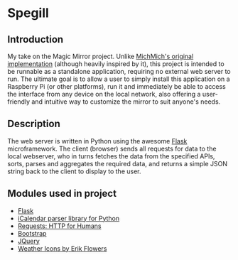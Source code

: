 # Spegill

## Introduction
My take on the Magic Mirror project. Unlike [MichMich's original implementation](https://github.com/MichMich/MagicMirror) (although heavily inspired by it), this project is intended to be runnable as a standalone application, requiring no external web server to run. The ultimate goal is to allow a user to simply install this application on a Raspberry Pi (or other platforms), run it and immediately be able to access the interface from any device on the local network, also offering a user-friendly and intuitive way to customize the mirror to suit anyone's needs.

## Description
The web server is written in Python using the awesome [Flask](http://flask.pocoo.org/) microframework. The client (browser) sends all requests for data to the local webserver, who in turns fetches the data from the specified APIs, sorts, parses and aggregates the required data, and returns a simple JSON string back to the client to display to the user.

## Modules used in project
* [Flask](http://flask.pocoo.org/)
* [iCalendar parser library for Python](https://github.com/collective/icalendar/)
* [Requests: HTTP for Humans](http://docs.python-requests.org/en/latest/)
* [Bootstrap](http://getbootstrap.com/css/)
* [JQuery](https://jquery.com/)
* [Weather Icons by Erik Flowers](https://erikflowers.github.io/weather-icons/)